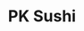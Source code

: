 ---
layout: place
title: "PK Sushi"
permalink: /california/rocklin/pk-sushi.html
stateAbbr: CA
stateName: California
cityName: Rocklin
place_id: ChIJU5tR0Bwim4ARqfIn-uON11c
photos:
  - name: >-
      places/ChIJU5tR0Bwim4ARqfIn-uON11c/photos/AeeoHcId_vjH9wWlG7zxZ22hgHOMPJ4lmBu_XIpOjKuU5hXCMh_nqjRGBlREmsghiPWHdMIqlPQpZr8lN-Y_30n-9fnopqzCPma9KSdQAM6aqdkPr_8YQfbhaO3KLEWegtVnNeV1DJ2mZd0vgyKxsqRJ1aupzNZzNjp2UD4NXDaQ7ihbwrYJrfNYLnLZIR5AiSoDvkbq8LRu2zFCX_R96P0Qr2OV5-YMayyS9E6s5XuIuQbC3Y90DFRtjzgPYoRjRsihaARak9TFYcEXRkSLyhchuUY7vpMir4eLIVcOGXJmzknoLoZAvHxhJdun_zd56wAGVW99HKBG88M1SJP-bK8LpqHPJNTQMC5Krmey_KJgGt1dbl5ViTiXlV922plPxvfxEuqUhheIfdwSkjiCJrwTlDMvnd-gH40V22XpKQs8ScoAGnaN
    widthPx: 3396
    heightPx: 2560
    authorAttributions:
      - displayName: Bryan Lewis
        uri: https://maps.google.com/maps/contrib/100035036758175119995
        photoUri: >-
          https://lh3.googleusercontent.com/a-/ALV-UjX-onlDMKq54fLYboOCkOSFMFCGxqmZ8s-VeVCsWYSurbdjPNFC=s100-p-k-no-mo
    flagContentUri: >-
      https://www.google.com/local/imagery/report/?cb_client=maps_api_places.places_api&image_key=!1e10!2sCIHM0ogKEICAgIDE0cnH0AE&hl=en-US
    googleMapsUri: >-
      https://www.google.com/maps/place//data=!3m4!1e2!3m2!1sCIHM0ogKEICAgIDE0cnH0AE!2e10!4m2!3m1!1s0x809b221cd0519b53:0x57d78de3fa27f2a9
  - name: >-
      places/ChIJU5tR0Bwim4ARqfIn-uON11c/photos/AeeoHcLbFoqbDC602r5uFdqrZMwWDYXc5CMKWNOLM7-aD0aSEg1QxXXeSxZeuEj3NNcfnx2qMN6VO8PmbaLAWmkKvawT6nsbtQ9F1J4URxTs_QY3L2z94S7PhlyXRkUUzhe1nLplrwgEhwNis3KXSNiDvzI_FNkuAsATy91XW4mX8wnHE6_NaE0IMMv6iiC6F6l77myDUrIbdxGoPztYmHMVLNMJe-EPsSmVuh6NxFF33K-FhivD58hNf3X8h_tPpgu5wcmL0dsLE5zMSE90HZgB0oyOwLLCLG8uQ_utptz8P2bxZAFRMjvUp92xt1HnOzU65G0QLyk1tCv3YQz2JCHzKsceG4ZYX-RcTks96CQNWAAjOxggzUl9F8zyfWmAN2aRtMcE7dB5ja-kJUkzXmqMBd0qXJML30GJ4wxVtTwvqpg7sQ
    widthPx: 4032
    heightPx: 3024
    authorAttributions:
      - displayName: Lilly Mollart
        uri: https://maps.google.com/maps/contrib/109456266654004326193
        photoUri: >-
          https://lh3.googleusercontent.com/a/ACg8ocJnbYFrak-uRJY0ssyL3uDTyo7FcOTQ1z4geM2b0uo0vG4iUA=s100-p-k-no-mo
    flagContentUri: >-
      https://www.google.com/local/imagery/report/?cb_client=maps_api_places.places_api&image_key=!1e10!2sCIHM0ogKEICAgIDE8pmDOQ&hl=en-US
    googleMapsUri: >-
      https://www.google.com/maps/place//data=!3m4!1e2!3m2!1sCIHM0ogKEICAgIDE8pmDOQ!2e10!4m2!3m1!1s0x809b221cd0519b53:0x57d78de3fa27f2a9
  - name: >-
      places/ChIJU5tR0Bwim4ARqfIn-uON11c/photos/AeeoHcLe4waalehrncBgReqm-B6-GXGgaU6aQ8SGDwxkg3VobF4dD_JG4n0ZCtGalrxWgRWdHAJd251Sg2GNYHpaOgZuSVPegrO4EsO8Nc5TEDnyONDIvytR9hgDB_MbstnDTeBhuwL9CAuFWMPelciXBo2Ks-8389_CfGnYTWzgz6Chl_AhfhwNGTjERQ84icZytA2Zn7JusB16VrWAt2P_vfpO91gOlgmlbEsk50TI3WbJWKkO9gZXXYp4Efnngn3cbZZ8-9pjFI5qI5O4MLDna8f959zF6MzTuOoP8ci4dre2xnHd_aIbsO3ai1KbZYh_CyBwR49Unp137tD4qqcbu_-nWS4cb1kHYE2p-0BrLjjwOTySYJdU2vtC110nNXNdf_IhvGpTWcujbxm6XIt1s8bIVMQlPsdRvukLKJQp1KVNUD0g
    widthPx: 4032
    heightPx: 3024
    authorAttributions:
      - displayName: JJiNNieE LL
        uri: https://maps.google.com/maps/contrib/112042881117413959764
        photoUri: >-
          https://lh3.googleusercontent.com/a-/ALV-UjX4AiyrksZEoLWnRqM6_FQuYab-iH8RM5Hc0mwNufSvsGOWxG_5=s100-p-k-no-mo
    flagContentUri: >-
      https://www.google.com/local/imagery/report/?cb_client=maps_api_places.places_api&image_key=!1e10!2sCIHM0ogKEICAgICrt--ZjAE&hl=en-US
    googleMapsUri: >-
      https://www.google.com/maps/place//data=!3m4!1e2!3m2!1sCIHM0ogKEICAgICrt--ZjAE!2e10!4m2!3m1!1s0x809b221cd0519b53:0x57d78de3fa27f2a9
  - name: >-
      places/ChIJU5tR0Bwim4ARqfIn-uON11c/photos/AeeoHcLlWn5tR7kfBlujzONQZkTSP_IvPpMnXUXv8ZKjNSqyeQTOVW9KFoVxZjzN7nqdqoQ7JfGpsYl6GTOIRKb5HYOUkoDThaItKlMgbX71skYdoQT3rISVDFAMC8_Nr36PIqxT1mGaHDs2fllWV5arXPLlMpjtXczfaSwPY5qZ1PGoHVe7Uq_hrO5wBHXFauTxf_oumREKFA1EjHAB7G8FA0ZvDPSmG1wB5glO891If2OK6_zHMOWaRkaspWsWeyeuIxFwYBOrw0uasfrbs5d6CQu1nhjy93pB15wug1L_wajXxAXWRzRiLsBzE44lYSpkZSoakzmBWaWUlPhiaSonAE3ilwelQaf1v6SmQ8cQaq4nnkWeQVy1NL3JzWk81LAz-UFUJpCG4J_E0aXSxcYywfdzYh1WVnROeX9HqVC9M1y2hMg
    widthPx: 4800
    heightPx: 2914
    authorAttributions:
      - displayName: Debbie Walker
        uri: https://maps.google.com/maps/contrib/109142036993606209138
        photoUri: >-
          https://lh3.googleusercontent.com/a-/ALV-UjWDEHiDGJaHGJSUvLvorbmCxN3QaN8PFJ9Ai1mfTKmTy-gxVKE=s100-p-k-no-mo
    flagContentUri: >-
      https://www.google.com/local/imagery/report/?cb_client=maps_api_places.places_api&image_key=!1e10!2sCIHM0ogKEICAgID4ze31hQE&hl=en-US
    googleMapsUri: >-
      https://www.google.com/maps/place//data=!3m4!1e2!3m2!1sCIHM0ogKEICAgID4ze31hQE!2e10!4m2!3m1!1s0x809b221cd0519b53:0x57d78de3fa27f2a9
  - name: >-
      places/ChIJU5tR0Bwim4ARqfIn-uON11c/photos/AeeoHcI1TouPOBHU4QWK5SZ1iZgmRldWf5S5tiUG0EzUHD6FnUZ-ElU26U-2iPeg70UUamsieaMLR3iwi2RvI8y5wVdt9WgptuvqkfCsKjAHZftw0-1hc1yc0GvpVC2YL2Hda_yEiR2faX-8lp80fIkpHC612wxaqs-1_wgONhXGc9X-QvGLLK0RrGDRYtKDT3w-vir5o5uXY2DxyK60btY3FwJiitfv9YyL7tw_UcHir4YPCIO-IoBAnu2bncG7q6Y7mVAfYX1-T2kMQyaU18iqmh5jnX4vjlF5MvWi8o9HbqmiWk5vHQ7OOcckX56cVE-1p8scUuDjuOnZBZhpHy9MTNCwyzq1mLiTVMTfAqH46CogoJfUSsQpJG2yOy8U6wn1GHXKNEFWMZuJ9Fn__uapqZAj52Xidy1e9_lMErSEfaPoPw
    widthPx: 3024
    heightPx: 4032
    authorAttributions:
      - displayName: Diana Mokan
        uri: https://maps.google.com/maps/contrib/111060099952061948803
        photoUri: >-
          https://lh3.googleusercontent.com/a-/ALV-UjXC9Yk8tGYYTdVvVTms-PSSgStbZvDLfFCuRraF2aewVJIYyFdp=s100-p-k-no-mo
    flagContentUri: >-
      https://www.google.com/local/imagery/report/?cb_client=maps_api_places.places_api&image_key=!1e10!2sCIHM0ogKEICAgIDBop2xFw&hl=en-US
    googleMapsUri: >-
      https://www.google.com/maps/place//data=!3m4!1e2!3m2!1sCIHM0ogKEICAgIDBop2xFw!2e10!4m2!3m1!1s0x809b221cd0519b53:0x57d78de3fa27f2a9
  - name: >-
      places/ChIJU5tR0Bwim4ARqfIn-uON11c/photos/AeeoHcI6G6_Yz3mfavOjge3jWZiojtKfRS63p80QikvYecqrCVV_pAIExjW4xHl-yOgEIwfRM162FhFEdLrAPggrm1BK-xudRN-enwaDqq6vltFKCMGul9eYumr2xqF4PGYx46tVdIgy-slytKchBW6DJ4vBZjIBCpBxAkjBjx-ZqI1USSDglgQMBmRGbxKkFL9SyQ8npKEuTmm-bCq8nVVwPn2jHnS0NqEkczAJ4dD2VzN3Sm_iwwqIEwQTlLy6NbLzD7f4R_8UaQTz7NZEH5ZA58vMghNfRz6YYOFviaoJV7Yw6Tf7Ik2dtnWvJZdVZmVAEySfZlfRgahx4JyfiBOmfR8KxqwD6FARz2KXfPXc20CIiHf60p2U9JmmDv6mUWHGlIShvR0Wp6R3FV3hCv9sFLwR2xkXnS0ysM--cmeBJ565YQsU
    widthPx: 4032
    heightPx: 3024
    authorAttributions:
      - displayName: Mike Morotti (NY Mike)
        uri: https://maps.google.com/maps/contrib/109982357662505798611
        photoUri: >-
          https://lh3.googleusercontent.com/a-/ALV-UjX5R45_iJrvQB6NMvzSNAWIC00jnn7fufNaBbVDMbHpzgah3HAtXg=s100-p-k-no-mo
    flagContentUri: >-
      https://www.google.com/local/imagery/report/?cb_client=maps_api_places.places_api&image_key=!1e10!2sCIHM0ogKEICAgIDmorap5gE&hl=en-US
    googleMapsUri: >-
      https://www.google.com/maps/place//data=!3m4!1e2!3m2!1sCIHM0ogKEICAgIDmorap5gE!2e10!4m2!3m1!1s0x809b221cd0519b53:0x57d78de3fa27f2a9
  - name: >-
      places/ChIJU5tR0Bwim4ARqfIn-uON11c/photos/AeeoHcI3rbNZBdasK4v6zrhjJFyx1JZKkd6twb0f-tVYzNwwZxYNZKifU0zZmWwk1iXLeS7H_b__WHJfnPsk4PmOkHN91w8Ut7X_pnTfSV9i9-pqPz2Ax7jp_9wKadbowWKI2jsIZ82AIHj8mlMS3k5Wxgpn7nYGbWBpvWaHB28J8jl-jAEDcmOoyiuFFnb2vT_Da5uZz4L1gULz7-Ts5l37uawsTRLQWl4nVxNikf_tHAYwK0Gqha3Zv9qtNJkKQ2g3HdIJPonFn12PqNSaURYLXv2h1UrI5BgoH9a36179_jnFfPsdx3lClEhyxmQZms4zShCfK95b7wY6BeH0F4RbPmxlomrY5fD7dm8Bl-zRvbJwyKycdRbbTHw-0RWu-xz69X5kIrHP0UWdvcEHjR6Cdw7DbrGMU13vDNGYUdX7nVllvZ5u
    widthPx: 3464
    heightPx: 4618
    authorAttributions:
      - displayName: Lisa Dasmacci
        uri: https://maps.google.com/maps/contrib/116056629636343239496
        photoUri: >-
          https://lh3.googleusercontent.com/a-/ALV-UjUqEmF4PGmac4GYXBtLG73hp34QnSLK_wtf3CGYK4gQNTHjbrHk=s100-p-k-no-mo
    flagContentUri: >-
      https://www.google.com/local/imagery/report/?cb_client=maps_api_places.places_api&image_key=!1e10!2sCIHM0ogKEICAgICEkZba6gE&hl=en-US
    googleMapsUri: >-
      https://www.google.com/maps/place//data=!3m4!1e2!3m2!1sCIHM0ogKEICAgICEkZba6gE!2e10!4m2!3m1!1s0x809b221cd0519b53:0x57d78de3fa27f2a9
  - name: >-
      places/ChIJU5tR0Bwim4ARqfIn-uON11c/photos/AeeoHcJIpRbrtJ17sdpFFDxiLl839buAHAO2uJfm_iKx11gUDFfER-KqlL49X9uIn5czBD4VE4oAdj0ozUD8k3M_Z0YE15OHeXoYzrSPvaN1vzmi0-gF7sxXf5boNSo_VgSeO8dMWr8ZhJPFPKweZ2H-0rigQIl2r0GUHJKyxfAY-4bZerA4fBFoCAvRAsAyNzxfsG9tkj2ZN-BNOO7Q3eFqbijTX97VLoiKSvWaMsrFLv-Kh8y2hMQ4pUOSK6l05YyYmv5fHskrHj5wB6mp-K4Y1kaz8cFOQP7-MBFPTYqhwca9paZtWqVXBXTe5NvnBPqqnPU5rlxxhtRSIZqu0eGOiLOraW89s14r1f5ZEMM2HIe5Jy6TjhhsL_TNouozOlrWvtz53xwMIzHhnSmJlK4M7_XNKU4zP9L-NhWuC0nAaifWaQ
    widthPx: 3600
    heightPx: 4800
    authorAttributions:
      - displayName: Jen H
        uri: https://maps.google.com/maps/contrib/103089346776744000652
        photoUri: >-
          https://lh3.googleusercontent.com/a-/ALV-UjU7dQNPqyBi9xmwJ5Rpc1rBoBRQvjCQdVd5Y7USP3tzXo0ZXAaj=s100-p-k-no-mo
    flagContentUri: >-
      https://www.google.com/local/imagery/report/?cb_client=maps_api_places.places_api&image_key=!1e10!2sCIHM0ogKEICAgIDqjOyNAw&hl=en-US
    googleMapsUri: >-
      https://www.google.com/maps/place//data=!3m4!1e2!3m2!1sCIHM0ogKEICAgIDqjOyNAw!2e10!4m2!3m1!1s0x809b221cd0519b53:0x57d78de3fa27f2a9
  - name: >-
      places/ChIJU5tR0Bwim4ARqfIn-uON11c/photos/AeeoHcI_n2-Nh1IuIfXTpLmBI0HPC4528HKf8Pg5-o1ii3hdUwmneROp_i6jnvqBAWF229s0ErpordlDzEQnfWOQ-7LwnYqTWxKnJkYkB8djoA-BzuXKUUHgtHTsznkNHhodpps9leefZKcSOiO7pI5w-aPpiAPR_IcMxqqEVBGJ0psGSMFOkifMXc2oYRBbuRQOsVrQpcfeMorLloZxreDfIGnfj3LcAus7XYQch1vWnO-geEbfbE_U9A4KEKZG-FjVDMF8seBLotxPQcMg26I156jRcCJRfvDg1yMBhacgfzS25t4BHxjww0Y1gZ7PIsHjm-prhBeFCQ81MhZolFamQuMhtXt2q-D5HqwDksgNEU8xoaEWegLvxpXEviRi6mlRPEAkf0WD55OxLMRjEDgbw8Mu8wlEaa3EvCfcVWhMa93zqQ
    widthPx: 3024
    heightPx: 4032
    authorAttributions:
      - displayName: Jonathan Retamal
        uri: https://maps.google.com/maps/contrib/108525009901579308219
        photoUri: >-
          https://lh3.googleusercontent.com/a-/ALV-UjWDtJni27GB_UJg6QOyEvVhfRsOlaYinl2sfuSegAEe8jKTKgvgeQ=s100-p-k-no-mo
    flagContentUri: >-
      https://www.google.com/local/imagery/report/?cb_client=maps_api_places.places_api&image_key=!1e10!2sCIHM0ogKEICAgID409TOdw&hl=en-US
    googleMapsUri: >-
      https://www.google.com/maps/place//data=!3m4!1e2!3m2!1sCIHM0ogKEICAgID409TOdw!2e10!4m2!3m1!1s0x809b221cd0519b53:0x57d78de3fa27f2a9
  - name: >-
      places/ChIJU5tR0Bwim4ARqfIn-uON11c/photos/AeeoHcJdPA1g_2_NBKh7W5ss4RJUY-uh6CszECSH5G39dTXv9eBmu8-0VXIMKwntAhsV7QZPAg2yX04vS0CuNuvtzJ9yQ4QItVfL3DRyfx1UdnyX-qcYd3_lznXCVvK5TvhGqTYh8ncDG9myO0Jl7DDhKCwHx-wK6ATO5jJijgM25Q-f16BV5--gSjs4QDZMmnmsWyFRY_902CPSygDw_3sn9MhcqAuvbqFxCqfcFGm2qKJE-ucMhDfi6XOnXht2jVFzrNhxaQi2URzgqJt__S05zGlZqUpUa5wHRJrzLOZKFt_eqYvn_0BVGjWtlU9aV1i7CxwF2TPxcp_V7q7UQeEz2mO1GlAUOdCVoRkB5mRAYupcSGKpeWTD5oY2NWKcBnLM3Q_WLWtreIvBiW8gpawWi4ev9At1eKvygQho7g-kla4RRv4t
    widthPx: 3120
    heightPx: 4160
    authorAttributions:
      - displayName: Saira Rivera Salazar
        uri: https://maps.google.com/maps/contrib/112106780880601344506
        photoUri: >-
          https://lh3.googleusercontent.com/a/ACg8ocLULXKgFs3x-AozyTDHgKDEj4qMLq3cKQZMBLAsLJZv6aaw4v0=s100-p-k-no-mo
    flagContentUri: >-
      https://www.google.com/local/imagery/report/?cb_client=maps_api_places.places_api&image_key=!1e10!2sCIHM0ogKEICAgIC43s7K8gE&hl=en-US
    googleMapsUri: >-
      https://www.google.com/maps/place//data=!3m4!1e2!3m2!1sCIHM0ogKEICAgIC43s7K8gE!2e10!4m2!3m1!1s0x809b221cd0519b53:0x57d78de3fa27f2a9
address: 2168 Sunset Blvd, Rocklin, CA 95765, USA
street: 2168 Sunset Blvd
city: Rocklin
state: CA
zip: '95765'
country: USA
neighborhood: null
latitude: '38.804167'
longitude: '-121.274722'
accessibility_options:
  wheelchairAccessibleParking: true
  wheelchairAccessibleEntrance: true
  wheelchairAccessibleRestroom: true
  wheelchairAccessibleSeating: true
business_status: OPERATIONAL
name: PK Sushi
google_maps_links:
  directionsUri: >-
    https://www.google.com/maps/dir//''/data=!4m7!4m6!1m1!4e2!1m2!1m1!1s0x809b221cd0519b53:0x57d78de3fa27f2a9!3e0
  placeUri: https://maps.google.com/?cid=6329683811586536105
  writeAReviewUri: >-
    https://www.google.com/maps/place//data=!4m3!3m2!1s0x809b221cd0519b53:0x57d78de3fa27f2a9!12e1
  reviewsUri: >-
    https://www.google.com/maps/place//data=!4m4!3m3!1s0x809b221cd0519b53:0x57d78de3fa27f2a9!9m1!1b1
  photosUri: >-
    https://www.google.com/maps/place//data=!4m3!3m2!1s0x809b221cd0519b53:0x57d78de3fa27f2a9!10e5
primary_type: Sushi Restaurant
opening_hours:
  regular: null
  current: null
secondary_opening_hours:
  regular:
    weekdayDescriptions: null
    type: null
  current:
    weekdayDescriptions: null
    type: null
phone: (916) 771-2333
price_level: PRICE_LEVEL_MODERATE
price_range: null
rating: '4.5'
rating_count: 456
website: http://www.pksushi.com/
description: null
reviews: null
parking_options: null
payment_options: null
allow_dogs: null
curbside_pickup: null
delivery: null
dine_in: null
good_for_children: null
good_for_groups: null
good_for_sports: null
live_music: null
menu_for_children: null
outdoor_seating: null
reservable: null
restroom: null
serves_beer: null
serves_breakfast: null
serves_brunch: null
serves_cocktails: null
serves_coffee: null
serves_dinner: null
serves_dessert: null
serves_lunch: null
serves_vegetarian_food: null
serves_wine: null
takeout: null

---